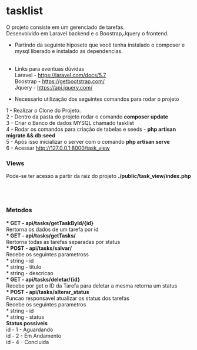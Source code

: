 # tasklist
O projeto consiste em um gerenciado de tarefas.<br>
Desenvolvido em Laravel backend e o Boostrap,Jquery o frontend.



* Partindo da seguinte hiposete que você tenha instalado o composer e mysql liberado e instalado as dependencias.<br><br>
* Links para eventuas dúvidas<br>
    Laravel  - https://laravel.com/docs/5.7<br>
    Boostrap - https://getbootstrap.com/<br>
    Jquery   - https://api.jquery.com/<br>

* Necessario utilização dos seguintes comandos para rodar o projeto<br>

1 - Realizar o Clone do Projeto.<br>
2 - Dentro da pasta do projeto rodar o comando <b>composer update</b><br>
3 - Criar o Banco de dados MYSQL chamado tasklist<br>
4 - Rodar os comandos para criação de tabelas e seeds - <b>php artisan migrate && db:seed </b><br>
5 - Após isso inicializar o server com o comando <b>php artisan serve</b><br>
6 - Acessar http://127.0.0.1:8000/task_view <br>
   
  
<h3>Views</h3>
    Pode-se ter acesso a partir da raiz do projeto <b>./public/task_view/index.php </b><br>
<br><br><br>
<h3>Metodos</h3>
<b>* GET -  api/tasks/getTaskById/{id} <br></b>
        Rertorna os dados de um tarefa por id <br>
<b>* GET -  api/tasks/getTasks/<br></b>
        Rertorna todas as tarefas separadas por status<br>
<b>* POST -  api/tasks/salvar/<br></b>
        Recebe os seguintes parametross <br>
        * string - id <br>
        * string - titulo<br>
        * string - descricao<br>
<b>* GET -  api/tasks/deletar/{id} <br></b>
        Recebe por get o ID da Tarefa para deletar a mesma retorna um status<br>
<b>* POST - api/tasks/alterar_status <br></b>
        Funcao responsavel atualizar os status dos tarefas<br>
        Recebe os seguintes parametros<br>
            * string - id <br>
            * string - status<br>
            <b>Status possiveis</b><br>
            id - 1 - Aguardando <br>
            id - 2 - Em Andamento<br>
            id - 4 - Concluida<br>

